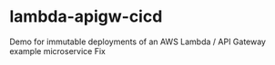 # lambda-apigw-cicd
Demo for immutable deployments of an AWS Lambda / API Gateway example microservice
Fix
